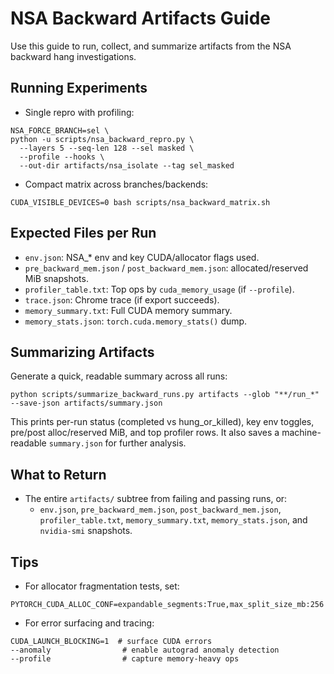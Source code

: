 # NSA Backward Artifacts Guide

Use this guide to run, collect, and summarize artifacts from the NSA backward hang investigations.

## Running Experiments

- Single repro with profiling:
```
NSA_FORCE_BRANCH=sel \
python -u scripts/nsa_backward_repro.py \
  --layers 5 --seq-len 128 --sel masked \
  --profile --hooks \
  --out-dir artifacts/nsa_isolate --tag sel_masked
```

- Compact matrix across branches/backends:
```
CUDA_VISIBLE_DEVICES=0 bash scripts/nsa_backward_matrix.sh
```

## Expected Files per Run

- `env.json`: NSA_* env and key CUDA/allocator flags used.
- `pre_backward_mem.json` / `post_backward_mem.json`: allocated/reserved MiB snapshots.
- `profiler_table.txt`: Top ops by `cuda_memory_usage` (if `--profile`).
- `trace.json`: Chrome trace (if export succeeds).
- `memory_summary.txt`: Full CUDA memory summary.
- `memory_stats.json`: `torch.cuda.memory_stats()` dump.

## Summarizing Artifacts

Generate a quick, readable summary across all runs:

```
python scripts/summarize_backward_runs.py artifacts --glob "**/run_*" --save-json artifacts/summary.json
```

This prints per-run status (completed vs hung_or_killed), key env toggles, pre/post alloc/reserved MiB, and top profiler rows. It also saves a machine-readable `summary.json` for further analysis.

## What to Return

- The entire `artifacts/` subtree from failing and passing runs, or:
  - `env.json`, `pre_backward_mem.json`, `post_backward_mem.json`, `profiler_table.txt`, `memory_summary.txt`, `memory_stats.json`, and `nvidia-smi` snapshots.

## Tips

- For allocator fragmentation tests, set:
```
PYTORCH_CUDA_ALLOC_CONF=expandable_segments:True,max_split_size_mb:256
```
- For error surfacing and tracing:
```
CUDA_LAUNCH_BLOCKING=1  # surface CUDA errors
--anomaly                # enable autograd anomaly detection
--profile                # capture memory-heavy ops
```

